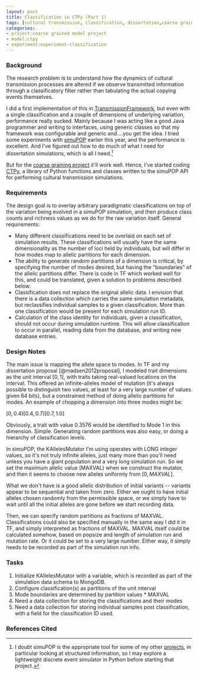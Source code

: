 ```yaml
---
layout: post
title: Classification in CTPy (Part 1)
tags: [cultural transmission, classification, dissertation,coarse graining, simulation, ctpy]
categories: 
- project:coarse grained model project
- model:ctpy
- experiment:experiment-classification
--- 
```


### Background ###

The research problem is to understand how the dynamics of cultural transmission processes are altered if we observe transmitted information through a classificatory filter rather than tabulating the actual copying events themselves.

I did a first implementation of this in [TransmissionFramework](http://github.com/mmadsen/transmissionframework), but even with a single classification and a couple of dimensions of underlying variation, performance really sucked.  Mainly because I was acting like a good Java programmer and writing to interfaces, using generic classes so that my framework was configurable and generic and....you get the idea.  I tried some experiments with [simuPOP](http://simupop.sourceforge.net)  earlier this year, and the performance is excellent.  And I've figured out how to do much of what I need for dissertation simulations, which is all I need.[^1]  

But for the [coarse graining project](/projects/coarsegraining/) it'll work well.  Hence, I've started coding [CTPy](http://github.com/mmadsen/ctpy), a library of Python functions and classes written to the simuPOP API for performing cultural transmission simulations.  

###  Requirements ###

The design goal is to overlay arbitrary paradigmatic classifications on top of the variation being evolved in a simuPOP simulation, and then produce class counts and richness values as we do for the raw variation itself.  General requirements:

* Many different classifications need to be overlaid on each set of simulation results.  These classifications will usually have the same dimensionality as the number of loci held by individuals, but will differ in how modes map to allelic partitions for each dimension.  
* The ability to generate random partitions of a dimension is critical, by specifying the number of modes desired, but having the "boundaries" of the allelic partitions differ.  There is code in TF which worked well for this, and could be translated, given a solution to problems described below.  
* Classification does not replace the original allelic data.  I envision that there is a data collection which carries the same simulation metadata, but reclassifies individual samples to a given classification.  More than one classification would be present for each simulation run ID.  
* Calculation of the class identity for individuals, given a classification, should not occur during simulation runtime.  This will allow classification to occur in parallel, reading data from the database, and writing new database entries.  

### Design Notes ###
The main issue is mapping the allele space to modes.  In TF and my dissertation proposal [@madsen2012proposal], I modeled trait dimensions as the unit interval $[0,1]$, with traits taking real-valued locations on the interval.  This offered an infinite-alleles model of mutation (it's always possible to distinguish two values, at least for a very large number of values given 64 bits), but a constrained method of doing allelic partitions for modes.   An example of chopping a dimension into three modes might be:

$[0, 0.4) [0.4, 0.7) [0.7, 1.0]$

Obviously, a trait with value $0.3576$ would be identified to Mode 1 in this dimension.  Simple.   Generating random partitions was also easy, or doing a hierarchy of classification levels.

In simuPOP, the KAllelesMutator I'm using operates with LONG integer values, so it's not truly infinite alleles, just many more than you'll need unless you have a giant population and a very long simulation run.  So we set the maximum allelic value (MAXVAL) when we construct the mutator, and then it seems to choose new alleles uniformly from $[0, MAXVAL]$.  

What we don't have is a good allelic distribution of initial variants -- variants appear to be sequential and taken from zero.  Either we ought to have initial alleles chosen randomly from the permissible space, or we simply have to wait until all the initial alleles are gone before we start recording data.  

Then, we can specify random partitions as fractions of MAXVAL.  Classifications could also be specified manually in the same way I did it in TF, and simply interpreted as fractions of MAXVAL.  MAXVAL itself could be calculated somehow, based on popsize and length of simulation run and mutation rate.  Or it could be set to a very large number.  Either way, it simply needs to be recorded as part of the simulation run info.

### Tasks ###

1.  Initialize KAllelesMutator with a variable, which is recorded as part of the simulation data schema to MongoDB.
2. Configure classification(s) as partitions of the unit interval
3. Mode boundaries are determined by partition values * MAXVAL
4. Need a data collection for storing the classifications and their modes
5. Need a data collection for storing individual samples post classification, with a field for the classification ID used.

### References Cited ###





[^1]:  I doubt simuPOP is the appropriate tool for some of my other [projects](/research.html), in particular 
	looking at structured information, so I may explore a lightweight discrete event simulator in Python before 
	starting that project.  









